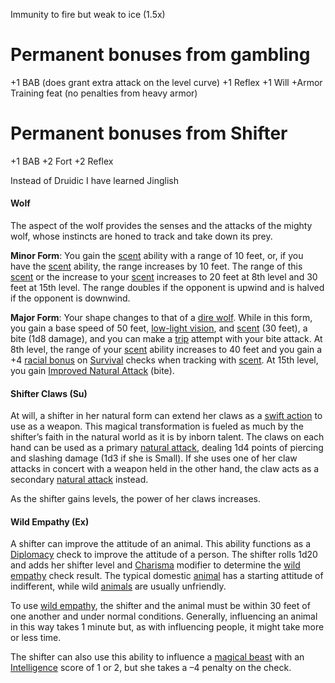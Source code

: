 Immunity to fire but weak to ice (1.5x)

# Permanent bonuses from gambling

+1 BAB (does grant extra attack on the level curve)
+1 Reflex
+1 Will
+Armor Training feat (no penalties from heavy armor) 

# Permanent bonuses from Shifter

+1 BAB
+2 Fort
+2 Reflex

Instead of Druidic I have learned Jinglish
#### Wolf

The aspect of the wolf provides the senses and the attacks of the mighty wolf, whose instincts are honed to track and take down its prey.

**Minor Form**: You gain the [scent](https://www.d20pfsrd.com/bestiary/rules-for-monsters/universal-monster-rules#TOC-Scent-Ex-) ability with a range of 10 feet, or, if you have the [scent](https://www.d20pfsrd.com/bestiary/rules-for-monsters/universal-monster-rules#TOC-Scent-Ex-) ability, the range increases by 10 feet. The range of this [scent](https://www.d20pfsrd.com/gamemastering/special-abilities#TOC-Scent) or the increase to your [scent](https://www.d20pfsrd.com/gamemastering/special-abilities#TOC-Scent) increases to 20 feet at 8th level and 30 feet at 15th level. The range doubles if the opponent is upwind and is halved if the opponent is downwind.

**Major Form**: Your shape changes to that of a [dire wolf](https://www.d20pfsrd.com/bestiary/monster-listings/animals/canines/wolf/dire-wolf/). While in this form, you gain a base speed of 50 feet, [low-light vision](https://www.d20pfsrd.com/gamemastering/special-abilities#TOC-Low-Light-Vision), and [scent](https://www.d20pfsrd.com/gamemastering/special-abilities#TOC-Scent) (30 feet), a bite (1d8 damage), and you can make a [trip](https://www.d20pfsrd.com/gamemastering/combat#TOC-Trip) attempt with your bite attack. At 8th level, the range of your [scent](https://www.d20pfsrd.com/bestiary/rules-for-monsters/universal-monster-rules#TOC-Scent-Ex-) ability increases to 40 feet and you gain a +4 [racial bonus](https://www.d20pfsrd.com/basics-ability-scores/glossary#TOC-Racial-Bonus) on [Survival](https://www.d20pfsrd.com/skills/survival) checks when tracking with [scent](https://www.d20pfsrd.com/gamemastering/special-abilities#TOC-Scent). At 15th level, you gain [Improved Natural Attack](https://www.d20pfsrd.com/feats/monster-feats/improved-natural-attack) (bite).
#### Shifter Claws (Su)

At will, a shifter in her natural form can extend her claws as a [swift action](https://www.d20pfsrd.com/gamemastering/combat#TOC-Swift-Actions) to use as a weapon. This magical transformation is fueled as much by the shifter’s faith in the natural world as it is by inborn talent. The claws on each hand can be used as a primary [natural attack](https://www.d20pfsrd.com/bestiary/rules-for-monsters/universal-monster-rules#TOC-Natural-Attacks), dealing 1d4 points of piercing and slashing damage (1d3 if she is Small). If she uses one of her claw attacks in concert with a weapon held in the other hand, the claw acts as a secondary [natural attack](https://www.d20pfsrd.com/bestiary/rules-for-monsters/universal-monster-rules#TOC-Natural-Attacks) instead.

As the shifter gains levels, the power of her claws increases.
#### Wild Empathy (Ex)

A shifter can improve the attitude of an animal. This ability functions as a [Diplomacy](https://www.d20pfsrd.com/skills/diplomacy) check to improve the attitude of a person. The shifter rolls 1d20 and adds her shifter level and [Charisma](https://www.d20pfsrd.com/basics-ability-scores/ability-scores#TOC-Charisma-Cha-) modifier to determine the [wild empathy](https://www.d20pfsrd.com/classes/base-classes/Shifter/#TOC-Wild-Empathy-Ex-) check result. The typical domestic [animal](https://www.d20pfsrd.com/bestiary/rules-for-monsters/creature-types#TOC-Animal) has a starting attitude of indifferent, while wild [animals](https://www.d20pfsrd.com/bestiary/rules-for-monsters/creature-types#TOC-Animal) are usually unfriendly.

To use [wild empathy](https://www.d20pfsrd.com/classes/base-classes/Shifter/#TOC-Wild-Empathy-Ex-), the shifter and the animal must be within 30 feet of one another and under normal conditions. Generally, influencing an animal in this way takes 1 minute but, as with influencing people, it might take more or less time.

The shifter can also use this ability to influence a [magical beast](https://www.d20pfsrd.com/bestiary/rules-for-monsters/creature-types#TOC-Magical-Beast) with an [Intelligence](https://www.d20pfsrd.com/basics-ability-scores/ability-scores#TOC-Intelligence-Int-) score of 1 or 2, but she takes a –4 penalty on the check.